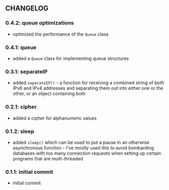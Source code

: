 ## CHANGELOG

### 0.4.2: queue optimizations
- optimized the performance of the `Queue` class

### 0.4.1: queue
- added a `Queue` class for implementing queue structures

### 0.3.1: separateIP
- added `separateIP()` - a function for receiving a combined string of both IPv6 and IPv4 addresses and separating them out into either one or the other, or an object containing both

### 0.2.1: cipher
- added a cipher for alphanumeric values

### 0.1.2: sleep
- added `sleep()` which can be used to put a pause in an otherwise asynchronous function - I've mostly used this to avoid bombarding databases with too many connection requests when setting up certain programs that are multi-threaded

### 0.1.1: initial commit
- initial commit
